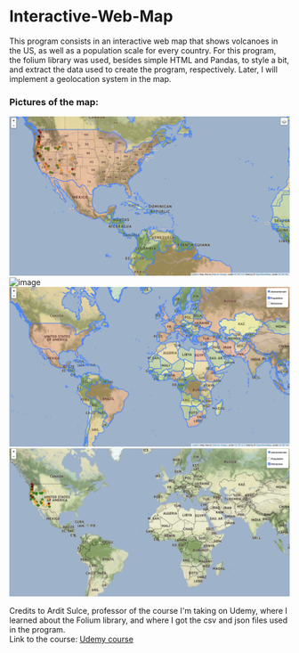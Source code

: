 # Interactive-Web-Map
This program consists in an interactive web map that shows volcanoes in the US, as well as a population scale for every country.
For this program, the folium library was used, besides simple HTML and Pandas, to style a bit, and extract the data used to create the program, respectively.
Later, I will implement a geolocation system in the map.
### Pictures of the map:
![image](photo1.png)
![image](photo2.png)
![image](photo3.png)
![image](photo4.png)


Credits to Ardit Sulce, professor of the course I'm taking on Udemy, where I learned about the Folium library, and where I got the csv and json files used in the program.
<br>
Link to the course: <a href="https://www.udemy.com/course/the-python-mega-course/?src=sac&kw=the+python+mega+course">Udemy course</a>